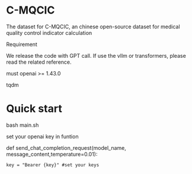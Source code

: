 # C-MQCIC
The dataset for C-MQCIC, an chinese open-source dataset for medical quality control indicator calculation

Requirement

We release the code with GPT call. If use the vllm or transformers, please read the related reference.

must
openai >= 1.43.0

tqdm 

# Quick start
bash main.sh

set your openai key in funtion

def send_chat_completion_request(model_name, message_content,temperature=0.01):

    key = "Bearer {key}" #set your keys

